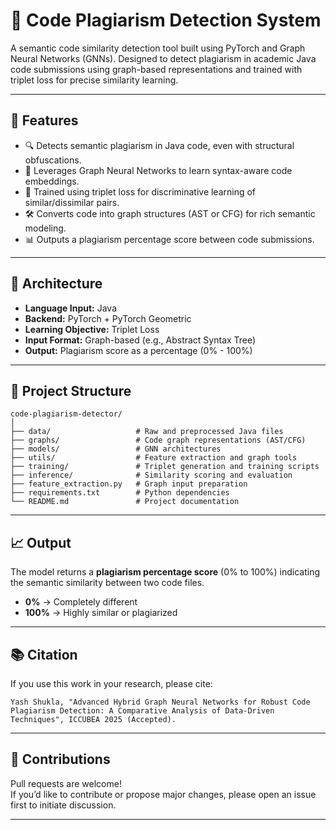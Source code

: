 # 📄 Code Plagiarism Detection System

A semantic code similarity detection tool built using PyTorch and Graph Neural Networks (GNNs). Designed to detect plagiarism in academic Java code submissions using graph-based representations and trained with triplet loss for precise similarity learning.

---

## 🚀 Features

- 🔍 Detects semantic plagiarism in Java code, even with structural obfuscations.
- 🤖 Leverages Graph Neural Networks to learn syntax-aware code embeddings.
- 📐 Trained using triplet loss for discriminative learning of similar/dissimilar pairs.
- 🛠️ Converts code into graph structures (AST or CFG) for rich semantic modeling.
- 📊 Outputs a plagiarism percentage score between code submissions.

---

## 🧱 Architecture

- **Language Input:** Java  
- **Backend:** PyTorch + PyTorch Geometric  
- **Learning Objective:** Triplet Loss  
- **Input Format:** Graph-based (e.g., Abstract Syntax Tree)  
- **Output:** Plagiarism score as a percentage (0% - 100%)

---

## 📂 Project Structure

```
code-plagiarism-detector/
│
├── data/                   # Raw and preprocessed Java files
├── graphs/                 # Code graph representations (AST/CFG)
├── models/                 # GNN architectures
├── utils/                  # Feature extraction and graph tools
├── training/               # Triplet generation and training scripts
├── inference/              # Similarity scoring and evaluation
├── feature_extraction.py   # Graph input preparation
├── requirements.txt        # Python dependencies
└── README.md               # Project documentation
```

---

## 📈 Output

The model returns a **plagiarism percentage score** (0% to 100%) indicating the semantic similarity between two code files.  
- **0%** → Completely different  
- **100%** → Highly similar or plagiarized

---

## 📚 Citation

If you use this work in your research, please cite:

```
Yash Shukla, "Advanced Hybrid Graph Neural Networks for Robust Code Plagiarism Detection: A Comparative Analysis of Data-Driven Techniques", ICCUBEA 2025 (Accepted).
```

---

## 🤝 Contributions

Pull requests are welcome!  
If you’d like to contribute or propose major changes, please open an issue first to initiate discussion.

---
